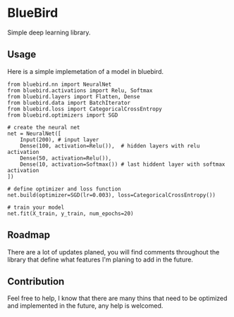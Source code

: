 # BlueBird

Simple deep learning library. 

## Usage

Here is a simple implemetation of a model in bluebird.

```
from bluebird.nn import NeuralNet
from bluebird.activations import Relu, Softmax
from bluebird.layers import Flatten, Dense
from bluebird.data import BatchIterator
from bluebird.loss import CategoricalCrossEntropy
from bluebird.optimizers import SGD

# create the neural net
net = NeuralNet([
    Input(200), # input layer
    Dense(100, activation=Relu()),  # hidden layers with relu activation
    Dense(50, activation=Relu()),
    Dense(10, activation=Softmax()) # last hiddent layer with softmax activation
])

# define optimizer and loss function
net.build(optimizer=SGD(lr=0.003), loss=CategoricalCrossEntropy())

# train your model
net.fit(X_train, y_train, num_epochs=20)
```

## Roadmap

There are a lot of updates planed, you will find comments throughout the library that define what features I'm planing to add in the future.

## Contribution

Feel free to help, I know that there are many thins that need to be optimized and implemented in the future, any help is welcomed.